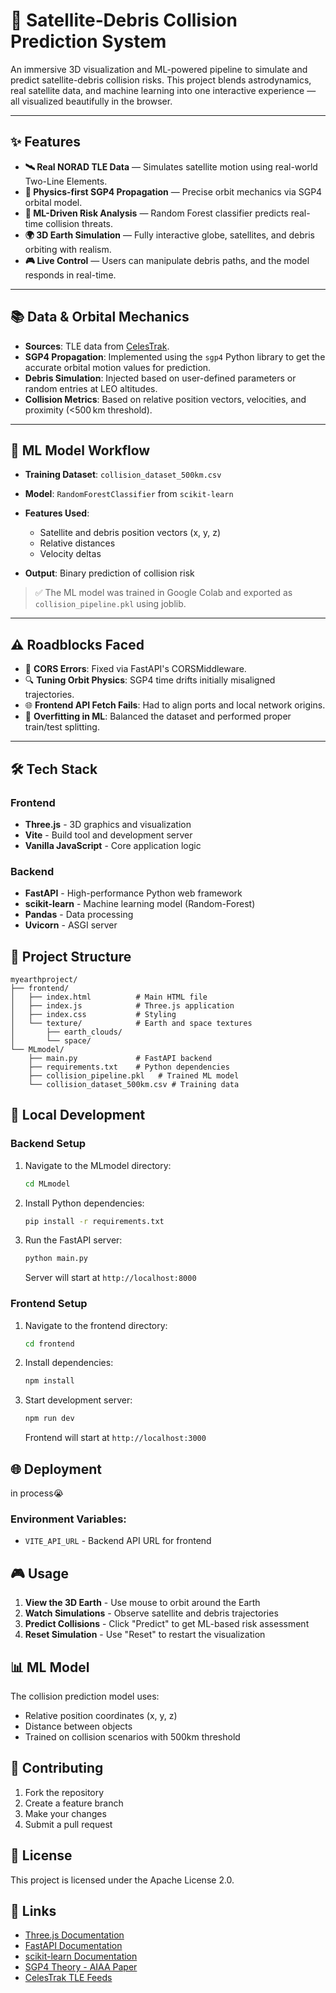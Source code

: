 # 🚀 Satellite‑Debris Collision Prediction System

An immersive 3D visualization and ML-powered pipeline to simulate and predict satellite-debris collision risks. This project blends astrodynamics, real satellite data, and machine learning into one interactive experience — all visualized beautifully in the browser.

---

## ✨ Features

* **🛰 Real NORAD TLE Data** — Simulates satellite motion using real-world Two-Line Elements.
* **🧭 Physics-first SGP4 Propagation** — Precise orbit mechanics via SGP4 orbital model.
* **🧠 ML-Driven Risk Analysis** — Random Forest classifier predicts real-time collision threats.
* **🌍 3D Earth Simulation** — Fully interactive globe, satellites, and debris orbiting with realism.
* **🎮 Live Control** — Users can manipulate debris paths, and the model responds in real-time.

---

## 📚 Data & Orbital Mechanics

* **Sources**: TLE data from [CelesTrak](https://celestrak.org).
* **SGP4 Propagation**: Implemented using the `sgp4` Python library to get the accurate orbital motion values for prediction.
* **Debris Simulation**: Injected based on user-defined parameters or random entries at LEO altitudes.
* **Collision Metrics**: Based on relative position vectors, velocities, and proximity (<500 km threshold).

---

## 🧠 ML Model Workflow

* **Training Dataset**: `collision_dataset_500km.csv`
* **Model**: `RandomForestClassifier` from `scikit-learn`
* **Features Used**:

  * Satellite and debris position vectors (x, y, z)
  * Relative distances
  * Velocity deltas
* **Output**: Binary prediction of collision risk

> ✅ The ML model was trained in Google Colab and exported as `collision_pipeline.pkl` using joblib.

---

## ⚠️ Roadblocks Faced

* 🔁 **CORS Errors**: Fixed via FastAPI's CORSMiddleware.
* 🔍 **Tuning Orbit Physics**: SGP4 time drifts initially misaligned trajectories.
* 🌐 **Frontend API Fetch Fails**: Had to align ports and local network origins.
* 🧪 **Overfitting in ML**: Balanced the dataset and performed proper train/test splitting.

---

## 🛠️ Tech Stack

### Frontend
- **Three.js** - 3D graphics and visualization
- **Vite** - Build tool and development server
- **Vanilla JavaScript** - Core application logic

### Backend
- **FastAPI** - High-performance Python web framework
- **scikit-learn** - Machine learning model (Random-Forest)
- **Pandas** - Data processing
- **Uvicorn** - ASGI server

## 📁 Project Structure

```
myearthproject/
├── frontend/
│   ├── index.html          # Main HTML file
│   ├── index.js            # Three.js application
│   ├── index.css           # Styling
│   └── texture/            # Earth and space textures
│       ├── earth_clouds/
│       └── space/
└── MLmodel/
    ├── main.py             # FastAPI backend
    ├── requirements.txt    # Python dependencies
    ├── collision_pipeline.pkl   # Trained ML model
    └── collision_dataset_500km.csv # Training data
```

## 🚀 Local Development

### Backend Setup
1. Navigate to the MLmodel directory:
   ```bash
   cd MLmodel
   ```

2. Install Python dependencies:
   ```bash
   pip install -r requirements.txt
   ```

3. Run the FastAPI server:
   ```bash
   python main.py
   ```
   Server will start at `http://localhost:8000`

### Frontend Setup
1. Navigate to the frontend directory:
   ```bash
   cd frontend
   ```

2. Install dependencies:
   ```bash
   npm install
   ```

3. Start development server:
   ```bash
   npm run dev
   ```
   Frontend will start at `http://localhost:3000`

## 🌐 Deployment

in process😭


### Environment Variables:
- `VITE_API_URL` - Backend API URL for frontend

## 🎮 Usage

1. **View the 3D Earth** - Use mouse to orbit around the Earth
2. **Watch Simulations** - Observe satellite and debris trajectories
3. **Predict Collisions** - Click "Predict" to get ML-based risk assessment
4. **Reset Simulation** - Use "Reset" to restart the visualization

## 📊 ML Model

The collision prediction model uses:
- Relative position coordinates (x, y, z)
- Distance between objects
- Trained on collision scenarios with 500km threshold

## 🤝 Contributing

1. Fork the repository
2. Create a feature branch
3. Make your changes
4. Submit a pull request

## 📄 License

This project is licensed under the Apache License 2.0.

## 🔗 Links

- [Three.js Documentation](https://threejs.org/docs/)
- [FastAPI Documentation](https://fastapi.tiangolo.com/)
- [scikit-learn Documentation](https://scikit-learn.org/)
- [SGP4 Theory - AIAA Paper](https://celestrak.org/publications/AIAA/2008-6770/)
- [CelesTrak TLE Feeds](https://celestrak.org/NORAD/elements/) 

